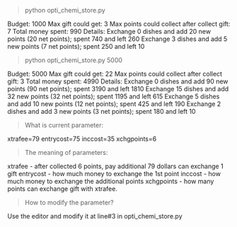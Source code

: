 
> python opti_chemi_store.py

Budget: 1000
Max gift could get: 3
Max points could collect after collect gift: 7
Total money spent: 990
Details:
Exchange 0 dishes and add 20 new points (20 net points); spent 740 and left 260
Exchange 3 dishes and add 5 new points (7 net points); spent 250 and left 10

> python opti_chemi_store.py 5000

Budget: 5000
Max gift could get: 22
Max points could collect after collect gift: 3
Total money spent: 4990
Details:
Exchange 0 dishes and add 90 new points (90 net points); spent 3190 and left 1810
Exchange 15 dishes and add 32 new points (32 net points); spent 1195 and left 615
Exchange 5 dishes and add 10 new points (12 net points); spent 425 and left 190
Exchange 2 dishes and add 3 new points (3 net points); spent 180 and left 10

> What is current parameter:

xtrafee=79 
entrycost=75
inccost=35
xchgpoints=6

> The meaning of parameters:

xtrafee - after collected 6 points, pay additional 79 dollars can exchange 1 gift
entrycost - how much money to exchange the 1st point
inccost - how much money to exchange the additional points
xchgpoints - how many points can exchange gift with xtrafee.

> How to modify the parameter?

Use the editor and modify it at line#3 in opti_chemi_store.py

